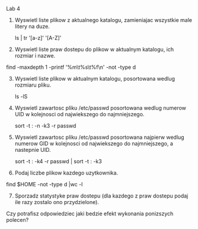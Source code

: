 Lab 4

1. Wyswietl liste plikow z aktualnego katalogu, zamieniajac wszystkie male litery na duze.

   ls | tr '[a-z]' '[A-Z]'

2. Wyswietl liste praw dostepu do plikow w aktualnym katalogu, ich rozmiar i nazwe.

find -maxdepth 1  -printf '%m\t%s\t%f\n' -not -type d

3. Wyswietl liste plikow w aktualnym katalogu, posortowana wedlug rozmiaru pliku.

   ls -lS

4. Wyswietl zawartosc pliku /etc/passwd posortowana wedlug numerow UID w kolejnosci od najwiekszego do najmniejszego.

   sort -t : -n -k3 -r passwd

5. Wyswietl zawartosc pliku /etc/passwd posortowana najpierw wedlug numerow GID w kolejnosci od najwiekszego do najmniejszego, a nastepnie UID.

   sort -t : -k4 -r passwd | sort -t : -k3

6. Podaj liczbe plikow kazdego uzytkownika.

find $HOME -not -type d |wc -l

7. Sporzadz statystyke praw dostepu (dla kazdego z praw dostepu podaj ile razy zostalo ono przydzielone).

Czy potrafisz odpowiedziec jaki bedzie efekt wykonania ponizszych polecen?
